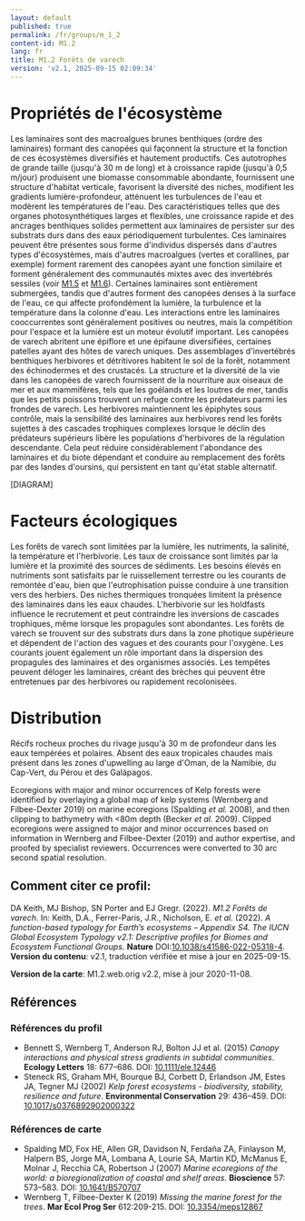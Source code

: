 ```yaml
---
layout: default
published: true
permalink: /fr/groups/m_1_2
content-id: M1.2
lang: fr
title: M1.2 Forêts de varech
version: 'v2.1, 2025-09-15 02:09:34'
---
```




# Propriétés de l'écosystème
 
Les laminaires sont des macroalgues brunes benthiques (ordre des
laminaires) formant des canopées qui façonnent la structure et la
fonction de ces écosystèmes diversifiés et hautement productifs. Ces
autotrophes de grande taille (jusqu\'à 30 m de long) et à croissance
rapide (jusqu\'à 0,5 m/jour) produisent une biomasse consommable
abondante, fournissent une structure d\'habitat verticale, favorisent la
diversité des niches, modifient les gradients lumière-profondeur,
atténuent les turbulences de l\'eau et modèrent les températures de
l\'eau. Des caractéristiques telles que des organes photosynthétiques
larges et flexibles, une croissance rapide et des ancrages benthiques
solides permettent aux laminaires de persister sur des substrats durs
dans des eaux périodiquement turbulentes. Ces laminaires peuvent être
présentes sous forme d\'individus dispersés dans d\'autres types
d\'écosystèmes, mais d\'autres macroalgues (vertes et corallines, par
exemple) forment rarement des canopées ayant une fonction similaire et
forment généralement des communautés mixtes avec des invertébrés
sessiles (voir [M1.5](/explore/groups/M1.5) et [M1.6](/explore/groups/M1.6)). Certaines laminaires sont entièrement
submergées, tandis que d\'autres forment des canopées denses à la
surface de l\'eau, ce qui affecte profondément la lumière, la turbulence
et la température dans la colonne d\'eau. Les interactions entre les
laminaires cooccurrentes sont généralement positives ou neutres, mais la
compétition pour l\'espace et la lumière est un moteur évolutif
important. Les canopées de varech abritent une épiflore et une épifaune
diversifiées, certaines patelles ayant des hôtes de varech uniques. Des
assemblages d\'invertébrés benthiques herbivores et détritivores
habitent le sol de la forêt, notamment des échinodermes et des
crustacés. La structure et la diversité de la vie dans les canopées de
varech fournissent de la nourriture aux oiseaux de mer et aux
mammifères, tels que les goélands et les loutres de mer, tandis que les
petits poissons trouvent un refuge contre les prédateurs parmi les
frondes de varech. Les herbivores maintiennent les épiphytes sous
contrôle, mais la sensibilité des laminaires aux herbivores rend les
forêts sujettes à des cascades trophiques complexes lorsque le déclin
des prédateurs supérieurs libère les populations d\'herbivores de la
régulation descendante. Cela peut réduire considérablement l\'abondance
des laminaires et du biote dépendant et conduire au remplacement des
forêts par des landes d\'oursins, qui persistent en tant qu\'état stable
alternatif.

[DIAGRAM]

# Facteurs écologiques
 
Les forêts de varech sont limitées par la lumière, les nutriments, la
salinité, la température et l\'herbivorie. Les taux de croissance sont
limités par la lumière et la proximité des sources de sédiments. Les
besoins élevés en nutriments sont satisfaits par le ruissellement
terrestre ou les courants de remontée d\'eau, bien que l\'eutrophisation
puisse conduire à une transition vers des herbiers. Des niches
thermiques tronquées limitent la présence des laminaires dans les eaux
chaudes. L\'herbivorie sur les holdfasts influence le recrutement et
peut contraindre les inversions de cascades trophiques, même lorsque les
propagules sont abondantes. Les forêts de varech se trouvent sur des
substrats durs dans la zone photique supérieure et dépendent de
l\'action des vagues et des courants pour l\'oxygène. Les courants
jouent également un rôle important dans la dispersion des propagules des
laminaires et des organismes associés. Les tempêtes peuvent déloger les
laminaires, créant des brèches qui peuvent être entretenues par des
herbivores ou rapidement recolonisées.
 
# Distribution
 
Récifs rocheux proches du rivage jusqu\'à 30 m de profondeur dans les
eaux tempérées et polaires. Absent des eaux tropicales chaudes mais
présent dans les zones d\'upwelling au large d\'Oman, de la Namibie, du
Cap-Vert, du Pérou et des Galápagos.

Ecoregions with major and minor occurrences of Kelp forests were identified by overlaying a global map of kelp systems (Wernberg and Filbee-Dexter 2019) on marine ecoregions (Spalding _et al._ 2008), and then clipping to bathymetry with <80m depth (Becker _et al._ 2009). Clipped ecoregions were assigned to major and minor occurrences based on information in Wernberg and Filbee-Dexter (2019) and author expertise, and proofed by specialist reviewers. Occurrences were converted to 30 arc second spatial resolution.

## Comment citer ce profil:

DA Keith, MJ Bishop, SN Porter and EJ Gregr. (2022). *M1.2 Forêts de varech*. In: Keith, D.A., Ferrer-Paris, J.R., Nicholson, E. *et al.* (2022). *A function-based typology for Earth’s ecosystems – Appendix S4. The IUCN Global Ecosystem Typology v2.1: Descriptive profiles for Biomes and Ecosystem Functional Groups*. **Nature** DOI:[10.1038/s41586-022-05318-4](https://doi.org/10.1038/s41586-022-05318-4).
**Version du contenu**: v2.1, traduction vérifiée et mise à jour en 2025-09-15.

**Version de la carte**: M1.2.web.orig v2.2, mise à jour 2020-11-08.

## Références

### Références du profil

* Bennett S, Wernberg T, Anderson RJ, Bolton JJ et al.  (2015) *Canopy interactions and physical stress gradients in subtidal communities*. **Ecology Letters** 18: 677–686. DOI: [10.1111/ele.12446](http://doi.org/10.1111/ele.12446)
* Steneck RS, Graham MH, Bourque BJ, Corbett D, Erlandson JM, Estes JA, Tegner MJ  (2002) *Kelp forest ecosystems - biodiversity, stability, resilience and future*. **Environmental Conservation** 29: 436–459. DOI: [10.1017/s0376892902000322](http://doi.org/10.1017/s0376892902000322)

### Références de carte
* Spalding MD, Fox HE, Allen GR, Davidson N, Ferdaña ZA, Finlayson M, Halpern BS, Jorge MA, Lombana A, Lourie SA, Martin KD, McManus E, Molnar J, Recchia CA, Robertson J  (2007) *Marine ecoregions of the world: a bioregionalization of coastal and shelf areas*. **Bioscience** 57: 573–583. DOI: [10.1641/B570707](http://doi.org/10.1641/B570707)
* Wernberg T, Filbee-Dexter K (2019) *Missing the marine forest for the trees*. **Mar Ecol Prog Ser** 612:209-215. DOI: [10.3354/meps12867](http://doi.org/10.3354/meps12867)

